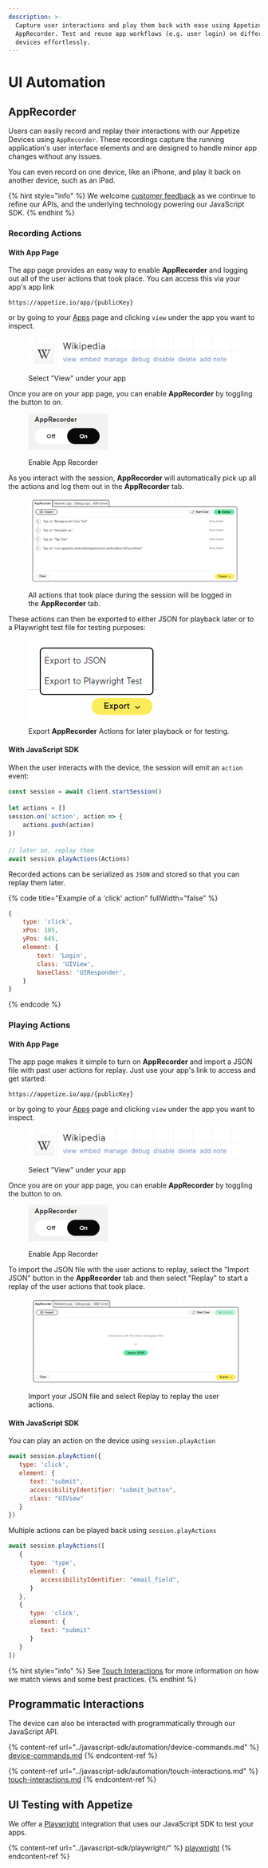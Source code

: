 ```yaml
---
description: >-
  Capture user interactions and play them back with ease using Appetize's
  AppRecorder. Test and reuse app workflows (e.g. user login) on different
  devices effortlessly.
---
```


# UI Automation

## AppRecorder

Users can easily record and replay their interactions with our Appetize Devices using `AppRecorder`. These recordings capture the running application's user interface elements and are designed to handle minor app changes without any issues.

You can even record on one device, like an iPhone, and play it back on another device, such as an iPad.

{% hint style="info" %}
We welcome [customer feedback](mailto:hello@appetize.io) as we continue to refine our APIs, and the underlying technology powering our JavaScript SDK.
{% endhint %}

### Recording Actions

#### With App Page

The app page provides an easy way to enable **AppRecorder** and logging out all of the user actions that took place. You can access this via your app's app link

```
https://appetize.io/app/{publicKey}
```

or by going to your [Apps](https://appetize.io/apps) page and clicking `view` under the app you want to inspect.

<figure><img src="../.gitbook/assets/image (1).png" alt=""><figcaption><p>Select "View" under your app</p></figcaption></figure>

Once you are on your app page, you can enable **AppRecorder** by toggling the button to on.

<figure><img src="../.gitbook/assets/Screenshot 2023-10-24 120516.png" alt=""><figcaption><p>Enable App Recorder</p></figcaption></figure>

As you interact with the session, **AppRecorder** will automatically pick up all the actions and log them out in the **AppRecorder** tab.

<figure><img src="../.gitbook/assets/Screenshot 2023-10-24 120558.png" alt=""><figcaption><p>All actions that took place during the session will be logged in the <strong>AppRecorder</strong> tab.</p></figcaption></figure>

These actions can then be exported to either JSON for playback later or to a Playwright test file for testing purposes:

<figure><img src="../.gitbook/assets/Screenshot 2023-10-24 121428.png" alt=""><figcaption><p>Export <strong>AppRecorder</strong> Actions for later playback or for testing.</p></figcaption></figure>

#### With JavaScript SDK

When the user interacts with the device, the session will emit an `action` event:

```javascript
const session = await client.startSession()

let actions = []
session.on('action', action => {
    actions.push(action)
})

// later on, replay them
await session.playActions(Actions)
```

Recorded actions can be serialized as `JSON` and stored so that you can replay them later.

{% code title="Example of a 'click' action" fullWidth="false" %}
```javascript
{
    type: 'click',
    xPos: 105,
    yPos: 645,    
    element: {
        text: 'Login',
        class: 'UIView',
        baseClass: 'UIResponder',        
    }
}
```
{% endcode %}

### Playing Actions

#### With App Page

The app page makes it simple to turn on **AppRecorder** and import a JSON file with past user actions for replay. Just use your app's link to access and get started:

```
https://appetize.io/app/{publicKey}
```

or by going to your [Apps](https://appetize.io/apps) page and clicking `view` under the app you want to inspect.

<figure><img src="../.gitbook/assets/image (1) (1).png" alt=""><figcaption><p>Select "View" under your app</p></figcaption></figure>

Once you are on your app page, you can enable **AppRecorder** by toggling the button to on.

<figure><img src="../.gitbook/assets/image (2).png" alt=""><figcaption><p>Enable App Recorder</p></figcaption></figure>

To import the JSON file with the user actions to replay, select the "Import JSON" button in the **AppRecorder** tab and then select "Replay" to start a replay of the user actions that took place.

<figure><img src="../.gitbook/assets/Screenshot 2023-10-24 121707.png" alt=""><figcaption><p>Import your JSON file and select Replay to replay the user actions.</p></figcaption></figure>

#### With JavaScript SDK

You can play an action on the device using `session.playAction`

```javascript
await session.playAction({
   type: 'click',
   element: {
      text: "submit",
      accessibilityIdentifier: "submit_button",
      class: "UIView"
   }
})
```

Multiple actions can be played back using `session.playActions`

```javascript
await session.playActions([
   {
      type: 'type',
      element: {
         accessibilityIdentifier: "email_field",
      }
   },
   {
      type: 'click',
      element: {
         text: "submit"
      }   
   }
])
```

{% hint style="info" %}
See [Touch Interactions](../javascript-sdk/automation/touch-interactions.md) for more information on how we match views and some best practices.
{% endhint %}

## Programmatic Interactions

The device can also be interacted with programmatically through our JavaScript API.

{% content-ref url="../javascript-sdk/automation/device-commands.md" %}
[device-commands.md](../javascript-sdk/automation/device-commands.md)
{% endcontent-ref %}

{% content-ref url="../javascript-sdk/automation/touch-interactions.md" %}
[touch-interactions.md](../javascript-sdk/automation/touch-interactions.md)
{% endcontent-ref %}

## UI Testing with Appetize

We offer a [Playwright](https://playwright.dev/) integration that uses our JavaScript SDK to test your apps.

{% content-ref url="../javascript-sdk/playwright/" %}
[playwright](../javascript-sdk/playwright/)
{% endcontent-ref %}
